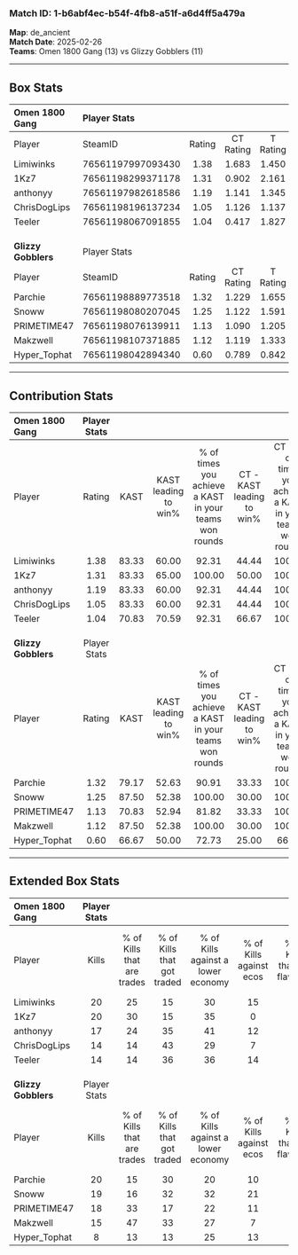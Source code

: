 ### Match ID: 1-b6abf4ec-b54f-4fb8-a51f-a6d4ff5a479a  
**Map**: de_ancient  
**Match Date**: 2025-02-26  
**Teams**: Omen 1800 Gang (13) vs Glizzy Gobblers (11)  

---  

## Box Stats  

| **Omen 1800 Gang**  | Player Stats      |        |           |          |       |       |       |         |        |      |     |
| :- | :- | :-: | :-: | :-: | :-: | :-: | :-: | :-: | :-: | :-: | :-: |
| Player              | SteamID           | Rating | CT Rating | T Rating | KAST  |  ADR  | Kills | Assists | Deaths | K/D  | HS% |
| Limiwinks           | 76561197997093430 |  1.38  |   1.683   |  1.450   | 83.33 | 98.6  |  20   |    6    |   16   | 1.25 | 35  |
| 1Kz7                | 76561198299371178 |  1.31  |   0.902   |  2.161   | 83.33 | 102.8 |  20   |    9    |   20   | 1.00 | 55  |
| anthonyy            | 76561197982618586 |  1.19  |   1.141   |  1.345   | 83.33 | 63.4  |  17   |    8    |   15   | 1.13 | 35  |
| ChrisDogLips        | 76561198196137234 |  1.05  |   1.126   |  1.137   | 83.33 | 62.8  |  14   |    2    |   15   | 0.93 | 57  |
| Teeler              | 76561198067091855 |  1.04  |   0.417   |  1.827   | 70.83 | 76.9  |  14   |   10    |   15   | 0.93 | 28  |
|                     |                   |        |           |          |       |       |       |         |        |      |     |
|                     |                   |        |           |          |       |       |       |         |        |      |     |
|                     |                   |        |           |          |       |       |       |         |        |      |     |
| **Glizzy Gobblers** | Player Stats      |        |           |          |       |       |       |         |        |      |     |
| Player              | SteamID           | Rating | CT Rating | T Rating | KAST  |  ADR  | Kills | Assists | Deaths | K/D  | HS% |
| Parchie             | 76561198889773518 |  1.32  |   1.229   |  1.655   | 79.17 | 94.5  |  20   |    8    |   17   | 1.18 | 40  |
| Snoww               | 76561198080207045 |  1.25  |   1.122   |  1.591   | 87.50 | 79.8  |  19   |    3    |   18   | 1.06 | 47  |
| PRIMETIME47         | 76561198076139911 |  1.13  |   1.090   |  1.205   | 70.83 | 73.9  |  18   |    6    |   16   | 1.13 | 50  |
| Makzwell            | 76561198107371885 |  1.12  |   1.119   |  1.333   | 87.50 | 67.0  |  15   |    5    |   16   | 0.94 | 46  |
| Hyper_Tophat        | 76561198042894340 |  0.60  |   0.789   |  0.842   | 66.67 | 49.3  |   8   |    7    |   19   | 0.42 | 37  |
---  

## Contribution Stats  

| **Omen 1800 Gang**  | Player Stats |       |                      |                                                        |                           |                                                             |                          |                                                            |
| :- | :-: | :-: | :-: | :-: | :-: | :-: | :-: | :-: |
| Player              |    Rating    | KAST  | KAST leading to win% | % of times you achieve a KAST in your teams won rounds | CT - KAST leading to win% | CT - % of times you achieve a KAST in your teams won rounds | T - KAST leading to win% | T - % of times you achieve a KAST in your teams won rounds |
| Limiwinks           |     1.38     | 83.33 |        60.00         |                         92.31                          |           44.44           |                           100.00                            |          72.73           |                           88.89                            |
| 1Kz7                |     1.31     | 83.33 |        65.00         |                         100.00                         |           50.00           |                           100.00                            |          75.00           |                           100.00                           |
| anthonyy            |     1.19     | 83.33 |        60.00         |                         92.31                          |           44.44           |                           100.00                            |          72.73           |                           88.89                            |
| ChrisDogLips        |     1.05     | 83.33 |        60.00         |                         92.31                          |           44.44           |                           100.00                            |          72.73           |                           88.89                            |
| Teeler              |     1.04     | 70.83 |        70.59         |                         92.31                          |           66.67           |                           100.00                            |          72.73           |                           88.89                            |
|                     |              |       |                      |                                                        |                           |                                                             |                          |                                                            |
|                     |              |       |                      |                                                        |                           |                                                             |                          |                                                            |
|                     |              |       |                      |                                                        |                           |                                                             |                          |                                                            |
| **Glizzy Gobblers** | Player Stats |       |                      |                                                        |                           |                                                             |                          |                                                            |
| Player              |    Rating    | KAST  | KAST leading to win% | % of times you achieve a KAST in your teams won rounds | CT - KAST leading to win% | CT - % of times you achieve a KAST in your teams won rounds | T - KAST leading to win% | T - % of times you achieve a KAST in your teams won rounds |
| Parchie             |     1.32     | 79.17 |        52.63         |                         90.91                          |           33.33           |                           100.00                            |          70.00           |                           87.50                            |
| Snoww               |     1.25     | 87.50 |        52.38         |                         100.00                         |           30.00           |                           100.00                            |          72.73           |                           100.00                           |
| PRIMETIME47         |     1.13     | 70.83 |        52.94         |                         81.82                          |           33.33           |                           100.00                            |          75.00           |                           75.00                            |
| Makzwell            |     1.12     | 87.50 |        52.38         |                         100.00                         |           30.00           |                           100.00                            |          72.73           |                           100.00                           |
| Hyper_Tophat        |     0.60     | 66.67 |        50.00         |                         72.73                          |           25.00           |                            66.67                            |          75.00           |                           75.00                            |
---  

## Extended Box Stats  

| **Omen 1800 Gang**  | Player Stats |                            |                            |                                    |                         |                              |                                 |        |                             |                                     |                          |                               |                            |
| :- | :-: | :-: | :-: | :-: | :-: | :-: | :-: | :-: | :-: | :-: | :-: | :-: | :-: |
| Player              |    Kills     | % of Kills that are trades | % of Kills that got traded | % of Kills against a lower economy | % of Kills against ecos | % of Kills that are flawless | % of Kills that are close duels | Deaths | % of Deaths that get traded | % of Deaths against a lower economy | % of Deaths against ecos | % of Deaths that are flawless | % of Deaths that are close |
| Limiwinks           |      20      |             25             |             15             |                 30                 |           15            |              65              |                5                |   16   |             50              |                 19                  |            0             |              50               |             19             |
| 1Kz7                |      20      |             30             |             15             |                 35                 |            0            |              60              |                5                |   20   |             30              |                 30                  |            10            |              45               |             15             |
| anthonyy            |      17      |             24             |             35             |                 41                 |           12            |              59              |                0                |   15   |             13              |                 27                  |            7             |              60               |             7              |
| ChrisDogLips        |      14      |             14             |             43             |                 29                 |            7            |              86              |                0                |   15   |             20              |                 27                  |            7             |              73               |             7              |
| Teeler              |      14      |             14             |             36             |                 36                 |           14            |              57              |                0                |   15   |             20              |                 20                  |            7             |              60               |             13             |
|                     |              |                            |                            |                                    |                         |                              |                                 |        |                             |                                     |                          |                               |                            |
|                     |              |                            |                            |                                    |                         |                              |                                 |        |                             |                                     |                          |                               |                            |
|                     |              |                            |                            |                                    |                         |                              |                                 |        |                             |                                     |                          |                               |                            |
| **Glizzy Gobblers** | Player Stats |                            |                            |                                    |                         |                              |                                 |        |                             |                                     |                          |                               |                            |
| Player              |    Kills     | % of Kills that are trades | % of Kills that got traded | % of Kills against a lower economy | % of Kills against ecos | % of Kills that are flawless | % of Kills that are close duels | Deaths | % of Deaths that get traded | % of Deaths against a lower economy | % of Deaths against ecos | % of Deaths that are flawless | % of Deaths that are close |
| Parchie             |      20      |             15             |             30             |                 20                 |           10            |              60              |               10                |   17   |             29              |                 18                  |            6             |              59               |             6              |
| Snoww               |      19      |             16             |             32             |                 32                 |           21            |              53              |               21                |   18   |             22              |                 17                  |            0             |              72               |             0              |
| PRIMETIME47         |      18      |             33             |             17             |                 22                 |           11            |              50              |               11                |   16   |              0              |                 19                  |            6             |              56               |             0              |
| Makzwell            |      15      |             47             |             33             |                 27                 |            7            |              67              |               13                |   16   |             25              |                 19                  |            13            |              69               |             0              |
| Hyper_Tophat        |      8       |             13             |             13             |                 25                 |           13            |              50              |                0                |   19   |             47              |                 26                  |            11            |              58               |             5              |
